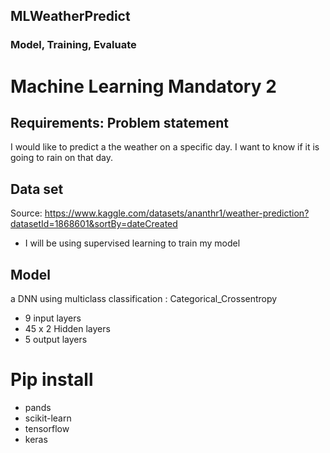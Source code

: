 ## MLWeatherPredict
### Model, Training, Evaluate

# Machine Learning Mandatory 2
## Requirements: Problem statement
I would like to predict a the weather on a specific day. I want to know if it is going to rain on that day.

## Data set
Source: https://www.kaggle.com/datasets/ananthr1/weather-prediction?datasetId=1868601&sortBy=dateCreated

- I will be using supervised learning to train my model

## Model 
a DNN using multiclass classification : Categorical_Crossentropy
- 9 input layers
- 45 x 2 Hidden layers
- 5 output layers

# Pip install
- pands
- scikit-learn
- tensorflow
- keras

